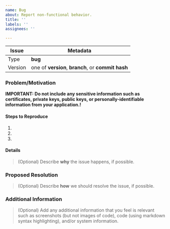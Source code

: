 ```yaml
---
name: Bug
about: Report non-functional behavior.
title: ''
labels: ''
assignees: ''

---
```


Issue   | Metadata
------- | -------------------------------
Type    | **bug**
Version | one of **version**, **branch**, or **commit hash**

### Problem/Motivation

**IMPORTANT: Do not include any sensitive information such as certificates, private keys, public keys, or personally-identifiable information from your application.!**

#### Steps to Reproduce

1.
1.
1.

#### Details

> (Optional) Describe **why** the issue happens, if possible.

### Proposed Resolution

> (Optional) Describe **how** we should resolve the issue, if possible.

### Additional Information

>  (Optional) Add any additional information that you feel is relevant such as screenshots (but not images of code), code (using markdown syntax highlighting), and/or system information.
